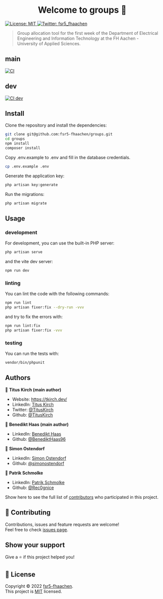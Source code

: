 <h1 align="center">Welcome to groups 👋</h1>
<p>
  <a href="https://github.com/fsr5-fhaachen/groups/blob/main/LICENSE" target="_blank">
    <img alt="License: MIT" src="https://img.shields.io/github/license/fsr5-fhaachen/groups" />
  </a>
  <a href="https://twitter.com/fsr5_fhaachen" target="_blank">
    <img alt="Twitter: fsr5_fhaachen" src="https://img.shields.io/twitter/follow/fsr5_fhaachen.svg?style=social" />
  </a>
</p>

> Group allocation tool for the first week of the Department of Electrical Engineering and Information Technology at the FH Aachen - University of Applied Sciences.

## main
<a href="https://github.com/fsr5-fhaachen/groups/actions/workflows/ci.yml" target="_blank">
  <img alt="CI" src="https://github.com/fsr5-fhaachen/groups/actions/workflows/ci.yml/badge.svg" />
</a>

## dev
<a href="https://github.com/fsr5-fhaachen/groups/actions/workflows/ci.yml" target="_blank">
  <img alt="CI dev" src="https://github.com/fsr5-fhaachen/groups/actions/workflows/ci.yml/badge.svg?branch=dev" />
</a>

## Install

Clone the repository and install the dependencies:

```sh
git clone git@github.com:fsr5-fhaachen/groups.git
cd groups
npm install
composer install
```

Copy .env.example to .env and fill in the database credentials.

```sh
cp .env.example .env
```

Generate the application key:

```sh
php artisan key:generate
```

Run the migrations:

```sh
php artisan migrate
```

## Usage

### development

For development, you can use the built-in PHP server:

```sh
php artisan serve
```

and the vite dev server:

```sh
npm run dev
```

### linting

You can lint the code with the following commands:

```sh
npm run lint
php artisan fixer:fix --dry-run -vvv
```

and try to fix the errors with:

```sh
npm run lint:fix
php artisan fixer:fix -vvv
```

### testing

You can run the tests with:

```sh
vendor/bin/phpunit
```


## Authors

👤 **Titus Kirch (main author)**

* Website: https://tkirch.dev/
* LinkedIn: [Titus Kirch](https://www.linkedin.com/in/tituskirch/)
* Twitter: [@TitusKirch](https://twitter.com/TitusKirch)
* Github: [@TitusKirch](https://github.com/TitusKirch)

👤 **Benedikt Haas (main author)**

* LinkedIn: [Benedikt Haas](https://www.linkedin.com/in/benedikt-haas-ab698924a/)
* Github: [@BenediktHaas96](https://github.com/BenediktHaas96)

👤 **Simon Ostendorf**

* LinkedIn: [Simon Ostendorf](https://www.linkedin.com/in/simonostendorf/)
* Github: [@simonostendorf](https://github.com/simonostendorf)

👤 **Patrik Schmolke**

* LinkedIn: [Patrik Schmolke](https://www.linkedin.com/in/patrik-schmolke-612962175/)
* Github: [@Rec0gnice](https://github.com/Rec0gnice)

Show here to see the full list of [contributors](https://github.com/fsr5-fhaachen/groups/graphs/contributors) who participated in this project.

## 🤝 Contributing

Contributions, issues and feature requests are welcome!<br />Feel free to check [issues page](https://github.com/fsr5-fhaachen/groups/issues). 

## Show your support

Give a ⭐️ if this project helped you!

## 📝 License

Copyright © 2022 [fsr5-fhaachen](https://github.com/fsr5-fhaachen).<br />
This project is [MIT](https://github.com/fsr5-fhaachen/groups/blob/main/LICENSE) licensed.